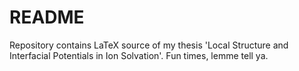 # README

Repository contains LaTeX source of my thesis 'Local Structure and Interfacial Potentials in Ion Solvation'. Fun times, lemme tell ya.
